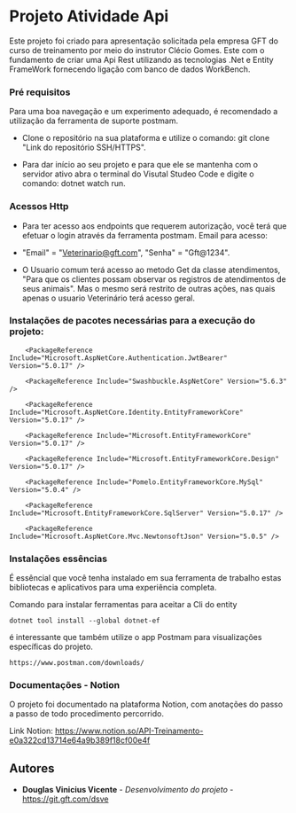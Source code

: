 # Projeto Atividade Api

Este projeto foi criado para apresentação solicitada pela empresa GFT do curso de treinamento por meio do instrutor Clécio Gomes. Este com o fundamento de criar uma Api Rest utilizando as tecnologias .Net e Entity FrameWork fornecendo ligação com banco de dados WorkBench.


### Pré requisitos 

Para uma boa navegação e um experimento adequado, é recomendado a utilização da ferramenta de suporte postmam.

* Clone o repositório na sua plataforma e utilize o comando: git clone "Link do repositório SSH/HTTPS".

* Para dar início ao seu projeto e para que ele se mantenha com o servidor ativo abra o terminal do Visutal Studeo Code e digite o comando: dotnet watch run.

### Acessos Http
* Para ter acesso aos endpoints que requerem autorização, você terá que efetuar o login através da ferramenta postmam. Email para acesso:
* "Email" = "Veterinario@gft.com", "Senha" = "Gft@1234".

* O Usuario comum terá acesso ao metodo Get da classe atendimentos, "Para que os clientes possam observar os registros de atendimentos de seus animais". Mas o mesmo será restrito de outras ações, nas quais apenas o usuario Veterinário terá acesso geral.

### Instalações de pacotes necessárias para a execução do projeto:
```
    <PackageReference Include="Microsoft.AspNetCore.Authentication.JwtBearer" Version="5.0.17" />
    
    <PackageReference Include="Swashbuckle.AspNetCore" Version="5.6.3" />
    
    <PackageReference Include="Microsoft.AspNetCore.Identity.EntityFrameworkCore" Version="5.0.17" />

    <PackageReference Include="Microsoft.EntityFrameworkCore" Version="5.0.17" />

    <PackageReference Include="Microsoft.EntityFrameworkCore.Design" Version="5.0.17" />

    <PackageReference Include="Pomelo.EntityFrameworkCore.MySql" Version="5.0.4" />

    <PackageReference Include="Microsoft.EntityFrameworkCore.SqlServer" Version="5.0.17" />
    
    <PackageReference Include="Microsoft.AspNetCore.Mvc.NewtonsoftJson" Version="5.0.5" />
```

### Instalações essências

É essêncial que você tenha instalado em sua ferramenta de trabalho estas bibliotecas e aplicativos para uma experiência completa.

Comando para instalar ferramentas para aceitar a Cli do entity

    dotnet tool install --global dotnet-ef

é interessante que também utilize o app Postmam para visualizações específicas do projeto.

    https://www.postman.com/downloads/

    
### Documentações - Notion
O projeto foi documentado na plataforma Notion, com anotações do passo a passo de todo procedimento percorrido.

Link Notion: https://www.notion.so/API-Treinamento-e0a322cd13714e64a9b389f18cf00e4f



## Autores

  - **Douglas Vinicius Vicente** - *Desenvolvimento do projeto* -
    https://git.gft.com/dsve

